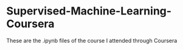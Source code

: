 # Supervised-Machine-Learning-Coursera
These are the .ipynb files of the course I attended through Coursera
